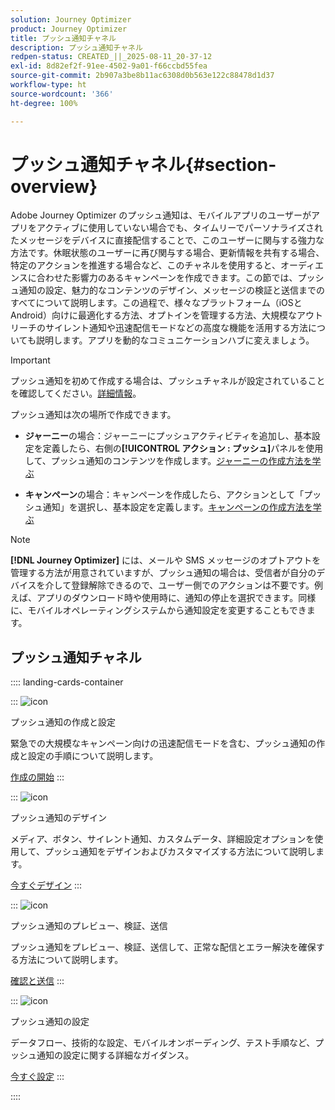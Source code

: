 ```yaml
---
solution: Journey Optimizer
product: Journey Optimizer
title: プッシュ通知チャネル
description: プッシュ通知チャネル
redpen-status: CREATED_||_2025-08-11_20-37-12
exl-id: 8d82ef2f-91ee-4502-9a01-f66ccbd55fea
source-git-commit: 2b907a3be8b11ac6308d0b563e122c88478d1d37
workflow-type: ht
source-wordcount: '366'
ht-degree: 100%

---
```


# プッシュ通知チャネル{#section-overview}

Adobe Journey Optimizer のプッシュ通知は、モバイルアプリのユーザーがアプリをアクティブに使用していない場合でも、タイムリーでパーソナライズされたメッセージをデバイスに直接配信することで、このユーザーに関与する強力な方法です。休眠状態のユーザーに再び関与する場合、更新情報を共有する場合、特定のアクションを推進する場合など、このチャネルを使用すると、オーディエンスに合わせた影響力のあるキャンペーンを作成できます。この節では、プッシュ通知の設定、魅力的なコンテンツのデザイン、メッセージの検証と送信までのすべてについて説明します。この過程で、様々なプラットフォーム（iOSとAndroid）向けに最適化する方法、オプトインを管理する方法、大規模なアウトリーチのサイレント通知や迅速配信モードなどの高度な機能を活用する方法についても説明します。アプリを動的なコミュニケーションハブに変えましょう。

>[!IMPORTANT]
>
>プッシュ通知を初めて作成する場合は、プッシュチャネルが設定されていることを確認してください。[詳細情報](../using/push/push-configuration.md)。


プッシュ通知は次の場所で作成できます。

* **ジャーニー**&#x200B;の場合：ジャーニーにプッシュアクティビティを追加し、基本設定を定義したら、右側の&#x200B;**[!UICONTROL アクション : プッシュ]**&#x200B;パネルを使用して、プッシュ通知のコンテンツを作成します。[ジャーニーの作成方法を学ぶ](../using/building-journeys/journey-gs.md)

* **キャンペーン**&#x200B;の場合：キャンペーンを作成したら、アクションとして「プッシュ通知」を選択し、基本設定を定義します。[キャンペーンの作成方法を学ぶ](../using/campaigns/create-campaign.md#configure)


>[!NOTE]
>
>**[!DNL Journey Optimizer]** には、メールや SMS メッセージのオプトアウトを管理する方法が用意されていますが、プッシュ通知の場合は、受信者が自分のデバイスを介して登録解除できるので、ユーザー側でのアクションは不要です。例えば、アプリのダウンロード時や使用時に、通知の停止を選択できます。同様に、モバイルオペレーティングシステムから通知設定を変更することもできます。


## プッシュ通知チャネル

:::: landing-cards-container

:::
![icon](https://cdn.experienceleague.adobe.com/icons/circle-play.svg)

プッシュ通知の作成と設定

緊急での大規模なキャンペーン向けの迅速配信モードを含む、プッシュ通知の作成と設定の手順について説明します。

[作成の開始](../using/push/create-push.md)
:::

:::
![icon](https://cdn.experienceleague.adobe.com/icons/puzzle-piece.svg)

プッシュ通知のデザイン

メディア、ボタン、サイレント通知、カスタムデータ、詳細設定オプションを使用して、プッシュ通知をデザインおよびカスタマイズする方法について説明します。

[今すぐデザイン](../using/push/design-push.md)
:::

:::
![icon](https://cdn.experienceleague.adobe.com/icons/list-check.svg)

プッシュ通知のプレビュー、検証、送信

プッシュ通知をプレビュー、検証、送信して、正常な配信とエラー解決を確保する方法について説明します。

[確認と送信](../using/push/send-push.md)
:::

:::
![icon](https://cdn.experienceleague.adobe.com/icons/gear.svg)

プッシュ通知の設定

データフロー、技術的な設定、モバイルオンボーディング、テスト手順など、プッシュ通知の設定に関する詳細なガイダンス。

[今すぐ設定](../using/push/push-configuration.md)
:::

::::
